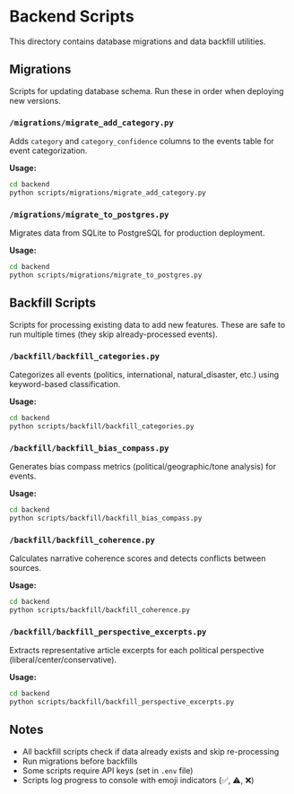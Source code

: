 # Backend Scripts

This directory contains database migrations and data backfill utilities.

## Migrations

Scripts for updating database schema. Run these in order when deploying new versions.

### `/migrations/migrate_add_category.py`
Adds `category` and `category_confidence` columns to the events table for event categorization.

**Usage:**
```bash
cd backend
python scripts/migrations/migrate_add_category.py
```

### `/migrations/migrate_to_postgres.py`
Migrates data from SQLite to PostgreSQL for production deployment.

**Usage:**
```bash
cd backend
python scripts/migrations/migrate_to_postgres.py
```

## Backfill Scripts

Scripts for processing existing data to add new features. These are safe to run multiple times (they skip already-processed events).

### `/backfill/backfill_categories.py`
Categorizes all events (politics, international, natural_disaster, etc.) using keyword-based classification.

**Usage:**
```bash
cd backend
python scripts/backfill/backfill_categories.py
```

### `/backfill/backfill_bias_compass.py`
Generates bias compass metrics (political/geographic/tone analysis) for events.

**Usage:**
```bash
cd backend
python scripts/backfill/backfill_bias_compass.py
```

### `/backfill/backfill_coherence.py`
Calculates narrative coherence scores and detects conflicts between sources.

**Usage:**
```bash
cd backend
python scripts/backfill/backfill_coherence.py
```

### `/backfill/backfill_perspective_excerpts.py`
Extracts representative article excerpts for each political perspective (liberal/center/conservative).

**Usage:**
```bash
cd backend
python scripts/backfill/backfill_perspective_excerpts.py
```

## Notes

- All backfill scripts check if data already exists and skip re-processing
- Run migrations before backfills
- Some scripts require API keys (set in `.env` file)
- Scripts log progress to console with emoji indicators (✅, ⚠️, ❌)

